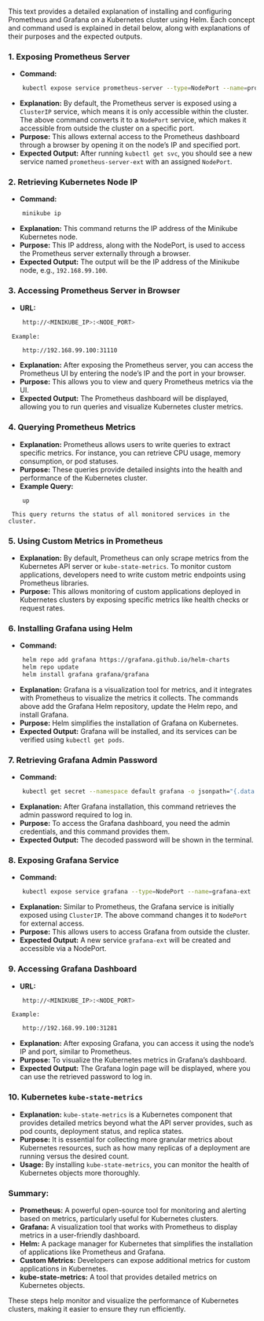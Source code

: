 This text provides a detailed explanation of installing and configuring Prometheus and Grafana on a Kubernetes cluster using Helm. Each concept and command used is explained in detail below, along with explanations of their purposes and the expected outputs.

### 1. **Exposing Prometheus Server**
   - **Command:**
 ```bash
     kubectl expose service prometheus-server --type=NodePort --name=prometheus-server-ext
 ```
   - **Explanation:** 
     By default, the Prometheus server is exposed using a `ClusterIP` service, which means it is only accessible within the cluster. The above command converts it to a `NodePort` service, which makes it accessible from outside the cluster on a specific port. 
   - **Purpose:** This allows external access to the Prometheus dashboard through a browser by opening it on the node’s IP and specified port.
   - **Expected Output:** After running `kubectl get svc`, you should see a new service named `prometheus-server-ext` with an assigned `NodePort`.

### 2. **Retrieving Kubernetes Node IP**
   - **Command:**
 ```bash
     minikube ip
 ```
   - **Explanation:** 
     This command returns the IP address of the Minikube Kubernetes node.
   - **Purpose:** This IP address, along with the NodePort, is used to access the Prometheus server externally through a browser.
   - **Expected Output:** The output will be the IP address of the Minikube node, e.g., `192.168.99.100`.

### 3. **Accessing Prometheus Server in Browser**
   - **URL:**
 ```bash
     http://<MINIKUBE_IP>:<NODE_PORT>
 ```
     Example:
 ```bash
     http://192.168.99.100:31110
 ```
   - **Explanation:** 
     After exposing the Prometheus server, you can access the Prometheus UI by entering the node’s IP and the port in your browser.
   - **Purpose:** This allows you to view and query Prometheus metrics via the UI.
   - **Expected Output:** The Prometheus dashboard will be displayed, allowing you to run queries and visualize Kubernetes cluster metrics.

### 4. **Querying Prometheus Metrics**
   - **Explanation:**
     Prometheus allows users to write queries to extract specific metrics. For instance, you can retrieve CPU usage, memory consumption, or pod statuses.
   - **Purpose:** These queries provide detailed insights into the health and performance of the Kubernetes cluster.
   - **Example Query:**
 ```promql
     up
 ```
     This query returns the status of all monitored services in the cluster.

### 5. **Using Custom Metrics in Prometheus**
   - **Explanation:**
     By default, Prometheus can only scrape metrics from the Kubernetes API server or `kube-state-metrics`. To monitor custom applications, developers need to write custom metric endpoints using Prometheus libraries.
   - **Purpose:** This allows monitoring of custom applications deployed in Kubernetes clusters by exposing specific metrics like health checks or request rates.

### 6. **Installing Grafana using Helm**
   - **Command:**
 ```bash
     helm repo add grafana https://grafana.github.io/helm-charts
     helm repo update
     helm install grafana grafana/grafana
 ```
   - **Explanation:**
     Grafana is a visualization tool for metrics, and it integrates with Prometheus to visualize the metrics it collects. The commands above add the Grafana Helm repository, update the Helm repo, and install Grafana.
   - **Purpose:** Helm simplifies the installation of Grafana on Kubernetes.
   - **Expected Output:** Grafana will be installed, and its services can be verified using `kubectl get pods`.

### 7. **Retrieving Grafana Admin Password**
   - **Command:**
 ```bash
     kubectl get secret --namespace default grafana -o jsonpath="{.data.admin-password}" | base64 --decode
 ```
   - **Explanation:**
     After Grafana installation, this command retrieves the admin password required to log in.
   - **Purpose:** To access the Grafana dashboard, you need the admin credentials, and this command provides them.
   - **Expected Output:** The decoded password will be shown in the terminal.

### 8. **Exposing Grafana Service**
   - **Command:**
 ```bash
     kubectl expose service grafana --type=NodePort --name=grafana-ext
 ```
   - **Explanation:**
     Similar to Prometheus, the Grafana service is initially exposed using `ClusterIP`. The above command changes it to `NodePort` for external access.
   - **Purpose:** This allows users to access Grafana from outside the cluster.
   - **Expected Output:** A new service `grafana-ext` will be created and accessible via a NodePort.

### 9. **Accessing Grafana Dashboard**
   - **URL:**
 ```bash
     http://<MINIKUBE_IP>:<NODE_PORT>
 ```
     Example:
 ```bash
     http://192.168.99.100:31281
 ```
   - **Explanation:** 
     After exposing Grafana, you can access it using the node’s IP and port, similar to Prometheus.
   - **Purpose:** To visualize the Kubernetes metrics in Grafana’s dashboard.
   - **Expected Output:** The Grafana login page will be displayed, where you can use the retrieved password to log in.

### 10. **Kubernetes `kube-state-metrics`**
   - **Explanation:** 
     `kube-state-metrics` is a Kubernetes component that provides detailed metrics beyond what the API server provides, such as pod counts, deployment status, and replica states.
   - **Purpose:** It is essential for collecting more granular metrics about Kubernetes resources, such as how many replicas of a deployment are running versus the desired count.
   - **Usage:** By installing `kube-state-metrics`, you can monitor the health of Kubernetes objects more thoroughly.

### Summary:
- **Prometheus:** A powerful open-source tool for monitoring and alerting based on metrics, particularly useful for Kubernetes clusters.
- **Grafana:** A visualization tool that works with Prometheus to display metrics in a user-friendly dashboard.
- **Helm:** A package manager for Kubernetes that simplifies the installation of applications like Prometheus and Grafana.
- **Custom Metrics:** Developers can expose additional metrics for custom applications in Kubernetes.
- **kube-state-metrics:** A tool that provides detailed metrics on Kubernetes objects.

These steps help monitor and visualize the performance of Kubernetes clusters, making it easier to ensure they run efficiently.